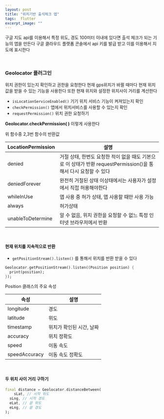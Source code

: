 ```yaml
---
layout: post
title: "위치기반 출석체크 앱"
tags:  flutter 
excerpt_image: ""
---
```


구글 지도 api를 이용해서 특정 위도, 경도 100미터 이내에 있다면 출석 체크가 되는 기능의 앱을 만든다 구글 클라우드 플랫폼 콘솔에서 api 키를 발급 받고 이를 이용해서 지도에 표시한다

&nbsp;

### Geolocator 플러그인

위치 권한이 있는지 확인하고 권한을 요청한다 현재 gps위치가 바뀔 때마다 현재 위치값을 받을 수 있는 기능을 사용한다 또한 현재 위치와 설정한 위치사이 거리를 계산한다

* `isLocationServiceEnabled()` 기기 위치 서비스 기능이 켜져있는지 확인
* `checkPermission()` 앱에서 위치서비스를 사용할 수 있는지 확인
* `requestPermission()` 위치 권한 요청하기

**Geolocator.checkPermission( )** 이렇게 사용한다

위 함수중 2,3번 함수의 반환값

| LocationPermission | 설명                                                         |
| ------------------ | ------------------------------------------------------------ |
| denied             | 거절 상태, 한번도 요청한 적이 없을 때도 기본으로 이 상태가 반환 requestPermission()을 통해서 다시 요청할 수 있다 |
| deniedForever      | 완전히 거절된 상태 이상태에서는 사용자가 설정에서 직접 허용해야한다 |
| whileInUse         | 앱 사용 중 허가 상태, 앱 사용할 때만 사용 가능               |
| always             | 허가상태                                                     |
| unableToDetermine  | 알 수 없음, 위치 권한을 요청할 수 없느 특정 인터넷 브라우저에서 반환 |

&nbsp;

#### 현재 위치를 지속적으로 반환

* `getPositionStream().listen()` 를 통해서 위치를 반환 받을 수 있다

``` dart
Geolocator.getPositionStream().listen((Position position) {
  print(position);
});
```

Position 클래스의 주요 속성

| 속성          | 설명                     |
| ------------- | ------------------------ |
| longitude     | 경도                     |
| latitude      | 위도                     |
| timestamp     | 위치가 확인된 시간, 날짜 |
| accuracy      | 위치 정확도              |
| speed         | 이동 속도                |
| speedAccuracy | 이동 속도 정확도         |

&nbsp;

#### 두 위치 사이 거리 구하기

``` dart
final distance = Geolocator.distanceBetween(
	sLat, // 시작 위도
  sLng, // 시작 경도
  eLat,	// 끝 위도
  eLng, // 끝 경도
);
```

&nbsp;

